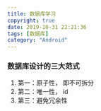 ```yaml
---
title: 数据库学习
copyright: true
date: 2019-10-31 22:21:36
tags: [数据库]
category: "Android"
---
```

### 数据库设计的三大范式
1. 第一：原子性， 即不可拆分
2. 第二：唯一性， id
3. 第三：避免冗余性